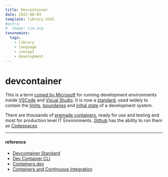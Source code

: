 ```yaml
---
title: Devcontainer
date: 2022-08-03
template: library.html
#extra:
#  image: cim.svg
taxonomies:
  tags:
    - library
    - language
    - concept
    - development
---
```

# devcontainer

This is a term [coined by Microsoft](https://microsoft.github.io/code-with-engineering-playbook/developer-experience/devcontainers/) 
for running development environments inside [VSCode](https://code.visualstudio.com/docs/remote/containers) and [Visual Studio](https://docs.microsoft.com/en-us/visualstudio/containers/overview). 
It is now a [standard](https://github.com/devcontainers/), 
used widely to contain the [limits](/library/limits), [boundaries](/library/boundary) 
and [initial state](/library/initial-state) of a development system. 

There are thousands of [premade containers](https://github.com/Microsoft/vscode-dev-containers), ready for use and testing and most 
for production level IT Environments. [Github](https://github.com) has the ability to run them as [Codespaces](https://docs.github.com/en/codespaces/setting-up-your-project-for-codespaces/introduction-to-dev-containers)

---
#### reference

* [Devcontainer Standard](https://github.com/devcontainers/)
* [Dev Container CLI](https://github.com/devcontainers/cli)
* [Containers.dev](https://containers.dev/)
* [Containers and Continuous Integration](https://www.skilledcookie.com/2021/04/06/devcontainers-and-continuous-integration/)
